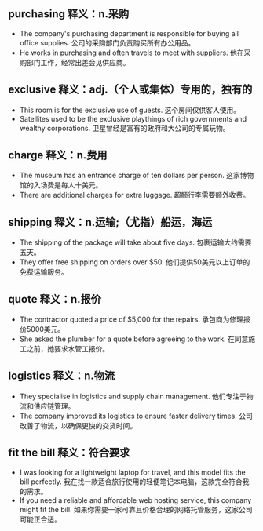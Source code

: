 ## purchasing 释义：n.采购
* The company's purchasing department is responsible for buying all office supplies. 公司的采购部门负责购买所有办公用品。
* He works in purchasing and often travels to meet with suppliers. 他在采购部门工作，经常出差会见供应商。

## exclusive 释义：adj.（个人或集体）专用的，独有的
* This room is for the exclusive use of guests. 这个房间仅供客人使用。
* Satellites used to be the exclusive playthings of rich governments and wealthy corporations. 卫星曾经是富有的政府和大公司的专属玩物。

## charge 释义：n.费用
* The museum has an entrance charge of ten dollars per person. 这家博物馆的入场费是每人十美元。
* There are additional charges for extra luggage. 超额行李需要额外收费。

## shipping 释义：n.运输;（尤指）船运，海运
* The shipping of the package will take about five days. 包裹运输大约需要五天。
* They offer free shipping on orders over $50. 他们提供50美元以上订单的免费运输服务。

## quote 释义：n.报价
* The contractor quoted a price of $5,000 for the repairs. 承包商为修理报价5000美元。
* She asked the plumber for a quote before agreeing to the work. 在同意施工之前，她要求水管工报价。

## logistics 释义：n.物流
* They specialise in logistics and supply chain management. 他们专注于物流和供应链管理。
* The company improved its logistics to ensure faster delivery times. 公司改善了物流，以确保更快的交货时间。

## fit the bill 释义：符合要求
* I was looking for a lightweight laptop for travel, and this model fits the bill perfectly. 我在找一款适合旅行使用的轻便笔记本电脑，这款完全符合我的需求。
* If you need a reliable and affordable web hosting service, this company might fit the bill. 如果你需要一家可靠且价格合理的网络托管服务，这家公司可能正合适。
